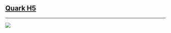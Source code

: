 
## [Quark H5](https://gitee.com/dawn0802/quark/)

-------------

![](https://ae01.alicdn.com/kf/H244bb0ca385f4109a1c9d11d4a8be564O.jpg)



